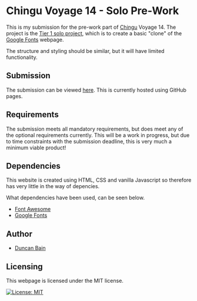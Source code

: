 # Chingu Voyage 14 - Solo Pre-Work
This is my submission for the pre-work part of [Chingu](https://www.chingu.io/) Voyage 14. The project is the [Tier 1 solo project](https://github.com/chingu-voyages/voyage-prework-tier1-favfonts), which is to create a basic "clone" of the [Google Fonts](https://fonts.google.com/) webpage.

The structure and styling should be similar, but it will have limited functionality.

## Submission
The submission can be viewed [here](https://duncanjbain.github.io/chingu-voyage14-solowork/). This is currently hosted using GitHub pages.

## Requirements
The submission meets all mandatory requirements, but does meet any of the optional requirements currently. This will be a work in progress, but due to time constraints with the submission deadline, this is very much a minimum viable product!

## Dependencies
This website is created using HTML, CSS and vanilla Javascript so therefore has very little in the way of depencies.

What dependencies have been used, can be seen below.

 - [Font Awesome](https://fontawesome.com/)
 - [Google Fonts](https://fonts.google.com)

## Author
- [Duncan Bain](https://github.com/duncanjbain)

## Licensing
This webpage is licensed under the MIT license.

[![License: MIT](https://img.shields.io/badge/License-MIT-yellow.svg)](https://opensource.org/licenses/MIT)
